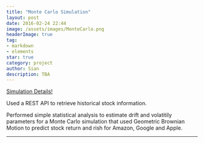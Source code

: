 ```yaml
---
title: "Monte Carlo Simulation"
layout: post
date: 2016-02-24 22:44
image: /assets/images/MonteCarlo.png
headerImage: true
tag:
- markdown
- elements
star: true
category: project
author: Sian
description: TBA
---
```


[Simulation Details!][1]

Used a REST API to retrieve historical stock information. 

Performed simple statistical analysis to estimate drift and volatitily parameters for a Monte Carlo simulation that used Geometric Brownian Motion to predict stock return and rish for Amazon, Google and Apple.



---



[1]: https://github.com/Siaan/MonteCarloSimulation

